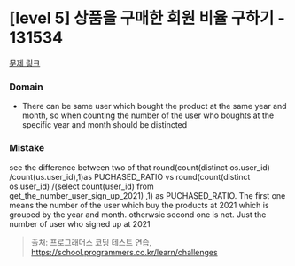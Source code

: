 # [level 5] 상품을 구매한 회원 비율 구하기 - 131534 

[문제 링크](https://school.programmers.co.kr/learn/courses/30/lessons/131534) 

### Domain
- There can be same user which bought the product at the same year and month, so when counting the number of the user who boughts at the specific year and month should be distincted


### Mistake
see the difference between two of that  round(count(distinct os.user_id) /count(us.user_id),1)as PUCHASED_RATIO vs  round(count(distinct os.user_id) /(select count(user_id) from get_the_number_user_sign_up_2021) ,1) as PUCHASED_RATIO. The first one means the number of the user which buy the products at 2021 which is grouped by the year and month. otherwsie second one is not. Just the number of user who signed up at 2021


> 출처: 프로그래머스 코딩 테스트 연습, https://school.programmers.co.kr/learn/challenges
